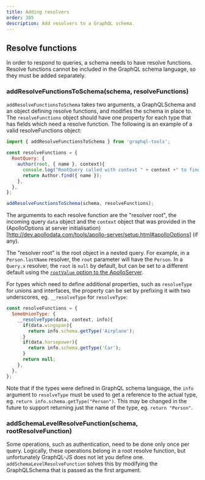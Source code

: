 ```yaml
---
title: Adding resolvers
order: 305
description: Add resolvers to a GraphQL schema.
---
```


## Resolve functions
In order to respond to queries, a schema needs to have resolve functions. Resolve functions cannot be included in the GraphQL schema language, so they must be added separately.

<h3 id="addResolveFunctionsToSchema" title="addResolveFunctionsToSchema">
  addResolveFunctionsToSchema(schema, resolveFunctions)
</h3>

`addResolveFunctionsToSchema` takes two arguments, a GraphQLSchema and an object defining resolve functions, and modifies the schema in place to. The `resolveFunctions` object should have one property for each type that has fields which need a resolve function. The following is an example of a valid resolveFunctions object:
```js
import { addResolveFunctionsToSchema } from 'graphql-tools';

const resolveFunctions = {
  RootQuery: {
    author(root, { name }, context){
      console.log("RootQuery called with context " + context +" to find " + name)
      return Author.find({ name });
    },
  },
};

addResolveFunctionsToSchema(schema, resolveFunctions);
```

The argumemts to each resolve function are the "resolver root", the incoming query `data` object and the `context` object that was provided in the (ApolloOptions at server initialisation)[http://dev.apollodata.com/tools/apollo-server/setup.html#apolloOptions] (if any).

The "resolver root" is the root object in a nested query.  For example, in a `Person.lastName` resolver, the `root` parameter will have the `Person`.  In a `Query.x` resolver, the `root` is `null` by default, but can be set to a different default using the [`rootValue` option to the ApolloServer](http://dev.apollodata.com/tools/apollo-server/setup.html).

For types which need to define additional properties, such as `resolveType` for unions and interfaces, the property can be set by prefixing it with two underscores, eg. `__resolveType` for `resolveType`:

```js
const resolveFunctions = {
  SomeUnionType: {
    __resolveType(data, context, info){
      if(data.wingspan){
        return info.schema.getType('Airplane');
      }
      if(data.horsepower){
        return info.schema.getType('Car');
      }
      return null;
    },
  },
};
```
Note that if the types were defined in GraphQL schema language, the `info` argument to `resolveType` must be used to get a reference to the actual type, eg. `return info.schema.getType("Person")`. This may be changed in the future to support returning just the name of the type, eg. `return "Person"`.

<h3 id="addSchemaLevelResolveFunction" title="addSchemaLevelResolveFunction">
  addSchemaLevelResolveFunction(schema, rootResolveFunction)
</h3>

Some operations, such as authentication, need to be done only once per query. Logically, these operations belong in a root resolve function, but unfortunately GraphQL-JS does not let you define one. `addSchemaLevelResolveFunction` solves this by modifying the GraphQLSchema that is passed as the first argument.

